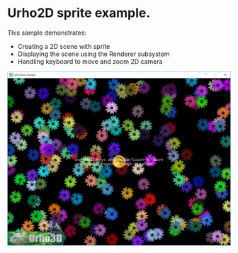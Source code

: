  Urho2D sprite example.
=============

This sample demonstrates:
- Creating a 2D scene with sprite
- Displaying the scene using the Renderer subsystem
- Handling keyboard to move and zoom 2D camera

![Screenshot](Screenshot.png)